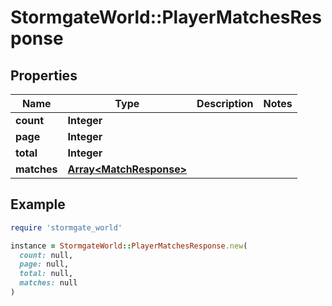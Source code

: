 # StormgateWorld::PlayerMatchesResponse

## Properties

| Name | Type | Description | Notes |
| ---- | ---- | ----------- | ----- |
| **count** | **Integer** |  |  |
| **page** | **Integer** |  |  |
| **total** | **Integer** |  |  |
| **matches** | [**Array&lt;MatchResponse&gt;**](MatchResponse.md) |  |  |

## Example

```ruby
require 'stormgate_world'

instance = StormgateWorld::PlayerMatchesResponse.new(
  count: null,
  page: null,
  total: null,
  matches: null
)
```

